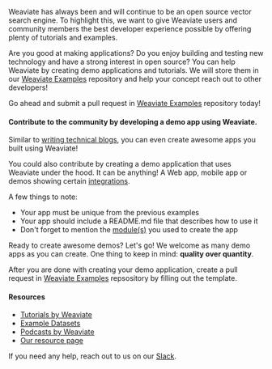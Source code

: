 Weaviate has always been and will continue to be an open source vector search engine. To highlight this, we want to give Weaviate users and community members the best developer experience possible by offering plenty of tutorials and examples.

Are you good at making applications? Do you enjoy building and testing new technology and have a strong interest in open source? You can help Weaviate by creating demo applications and tutorials. We will store them in our [Weaviate Examples](https://github.com/semi-technologies/weaviate-examples) repository and help your concept reach out to other developers!

Go ahead and submit a pull request in [Weaviate Examples](https://github.com/semi-technologies/weaviate-examples) repository today!

#### Contribute to the community by developing a demo app using Weaviate.

Similar to [writing technical blogs](Writing-blogs.md), you can even create awesome apps you built using Weaviate! 

You could also contribute by creating a demo application that uses Weaviate under the hood. It can be anything! A Web app, mobile app or demos showing certain [integrations](https://weaviate.io/product.html).

A few things to note:

* Your app must be unique from the previous examples
* Your app should include a README.md file that describes how to use it
* Don't forget to mention the [module(s)](https://weaviate.io/developers/weaviate/current/modules/index.html) you used to create the app

Ready to create awesome demos? Let's go! We welcome as many demo apps as you can create. One thing to keep in mind: **quality over quantity**.

After you are done with creating your demo application, create a pull request in [Weaviate Examples](https://github.com/semi-technologies/weaviate-examples) repsository by filling out the template.

#### Resources

* [Tutorials by Weaviate](https://weaviate.io/developers/weaviate/current/tutorials/index.html)
* [Example Datasets](https://weaviate.io/developers/weaviate/current/tutorials/example-datasets.html)
* [Podcasts by Weaviate](https://weaviate.io/podcast.html)
* [Our resource page](https://weaviate.io/resources.html)

If you need any help, reach out to us on our [Slack](https://weaviate.slack.com/).